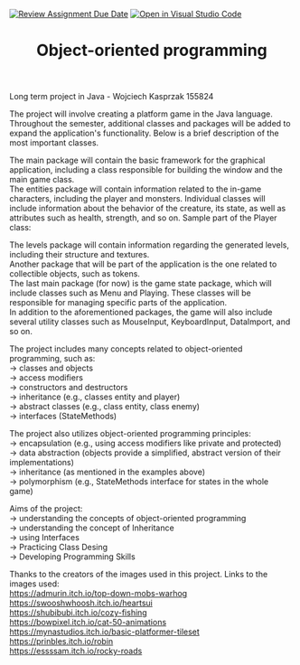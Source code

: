 [![Review Assignment Due Date](https://classroom.github.com/assets/deadline-readme-button-24ddc0f5d75046c5622901739e7c5dd533143b0c8e959d652212380cedb1ea36.svg)](https://classroom.github.com/a/OKtrtRRZ)
[![Open in Visual Studio Code](https://classroom.github.com/assets/open-in-vscode-718a45dd9cf7e7f842a935f5ebbe5719a5e09af4491e668f4dbf3b35d5cca122.svg)](https://classroom.github.com/online_ide?assignment_repo_id=12306780&assignment_repo_type=AssignmentRepo)
<header>

<!--
  <<< Author notes: Course header >>>
  Read <https://skills.github.com/quickstart> for more information about how to build courses using this template.
  Include a 1280×640 image, course name in sentence case, and a concise description in emphasis.
  In your repository settings: enable template repository, add your 1280×640 social image, auto delete head branches.
  Next to "About", add description & tags; disable releases, packages, & environments.
  Add your open source license, GitHub uses the MIT license.
-->

# Object-oriented programming

</header>

Long term project in Java - Wojciech Kasprzak 155824<br>

The project will involve creating a platform game in the Java language. Throughout the semester, additional classes and packages will be added to expand the application's functionality. Below is a brief description of the most important classes. <br>

The main package will contain the basic framework for the graphical application, including a class responsible for building the window and the main game class. <br>
The entities package will contain information related to the in-game characters, including the player and monsters. Individual classes will include information about the behavior of the creature, its state, as well as attributes such as health, strength, and so on. Sample part of the Player class: <br>

The levels package will contain information regarding the generated levels, including their structure and textures. <br>
Another package that will be part of the application is the one related to collectible objects, such as tokens. <br>
The last main package (for now) is the game state package, which will include classes such as Menu and Playing. These classes will be responsible for managing specific parts of the application. <br>
In addition to the aforementioned packages, the game will also include several utility classes such as MouseInput, KeyboardInput, DataImport, and so on. <br>


The project includes many concepts related to object-oriented programming, such as: <br>
-> classes and objects <br>
-> access modifiers <br>
-> constructors and destructors <br>
-> inheritance (e.g., classes entity and player) <br>
-> abstract classes (e.g., class entity, class enemy) <br>
-> interfaces (StateMethods) <br>

The project also utilizes object-oriented programming principles: <br>
-> encapsulation (e.g., using access modifiers like private and protected) <br>
-> data abstraction (objects provide a simplified, abstract version of their implementations) <br>
-> inheritance (as mentioned in the examples above) <br>
-> polymorphism (e.g., StateMethods interface for states in the whole game) <br>

Aims of the project: <br>
-> understanding the concepts of object-oriented programming <br>
-> understanding the concept of Inheritance <br>
-> using Interfaces <br>
-> Practicing Class Desing <br>
-> Developing Programming Skills <br>

Thanks to the creators of the images used in this project. Links to the images used:<br>
https://admurin.itch.io/top-down-mobs-warhog <br>
https://swooshwhoosh.itch.io/heartsui <br>
https://shubibubi.itch.io/cozy-fishing <br>
https://bowpixel.itch.io/cat-50-animations <br>
https://mynastudios.itch.io/basic-platformer-tileset <br>
https://prinbles.itch.io/robin <br>
https://essssam.itch.io/rocky-roads <br>

</footer>
